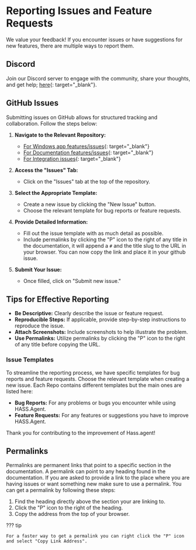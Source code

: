 # Reporting Issues and Feature Requests

We value your feedback! If you encounter issues or have suggestions for new features, there are multiple ways to report them.

## Discord

Join our Discord server to engage with the community, share your thoughts, and get help; [here](https://discord.com/invite/nMvqzwrVBU){: target="\_blank"}.

## GitHub Issues

Submitting issues on GitHub allows for structured tracking and collaboration. Follow the steps below:

1.  **Navigate to the Relevant Repository:**

    - [For Windows app features/issues](https://github.com/hass-agent/HASS.Agent){: target="\_blank"}
    - [For Documentation features/issues](https://github.com/hass-agent/hass-agent.github.io){: target="\_blank"}
    - [For Integration issues](https://github.com/hass-agent/integration){: target="\_blank"}

2.  **Access the "Issues" Tab:**

    - Click on the "Issues" tab at the top of the repository.

3.  **Select the Appropriate Template:**

    - Create a new issue by clicking the "New Issue" button.
    - Choose the relevant template for bug reports or feature requests.

4.  **Provide Detailed Information:**

    - Fill out the issue template with as much detail as possible.
    - Include permalinks by clicking the "P" icon to the right of any title in the documentation, it will append a `#` and the title slug to the URL in your browser. You can now copy the link and place it in your github issue.

5.  **Submit Your Issue:**

    - Once filled, click on "Submit new issue."

## Tips for Effective Reporting

- **Be Descriptive:** Clearly describe the issue or feature request.
- **Reproducible Steps:** If applicable, provide step-by-step instructions to reproduce the issue.
- **Attach Screenshots:** Include screenshots to help illustrate the problem.
- **Use Permalinks:** Utilize permalinks by clicking the "P" icon to the right of any title before copying the URL.

### Issue Templates

To streamline the reporting process, we have specific templates for bug reports and feature requests. Choose the relevant template when creating a new issue. Each Repo contains different templates but the main ones are listed here:

- **Bug Reports:** For any problems or bugs you encounter while using HASS.Agent.
- **Feature Requests:** For any features or suggestions you have to improve HASS.Agent.

Thank you for contributing to the improvement of Hass.agent!

## Permalinks

Permalinks are permanent links that point to a specific section in the documentation. A permalink can point to any heading found in the documentation. If you are asked to provide a link to the place where you are having issues or want something new make sure to use a permalink. You can get a permalink by following these steps:

1. Find the heading directly above the section your are linking to.
2. Click the "P" icon to the right of the heading.
3. Copy the address from the top of your browser.

??? tip

    For a faster way to get a permalink you can right click the "P" icon and select "Copy Link Address".
